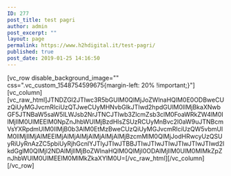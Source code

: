 ```yaml
---
ID: 277
post_title: test pagri
author: admin
post_excerpt: ""
layout: page
permalink: https://www.h2hdigital.it/test-pagri/
published: true
post_date: 2019-01-25 14:16:50
---
```

[vc_row disable_background_image="" css=".vc_custom_1548754599675{margin-left: 20% !important;}"][vc_column][vc_raw_html]JTNDZGl2JTIwc3R5bGUlM0QlMjJoZWlnaHQlM0E0ODBweCUzQiUyMGJvcmRlciUzQTJweCUyMHNvbGlkJTIwd2hpdGUlM0IlMjBkaXNwbGF5JTNBaW5saW5lLWJsb2NrJTNCJTIwb3ZlcmZsb3clM0FoaWRkZW4lM0IlMjIlM0UlMEElM0NpZnJhbWUlMjBzdHlsZSUzRCUyMnBvc2l0aW9uJTNBcmVsYXRpdmUlM0IlMjB0b3AlM0EtMzBweCUzQiUyMGJvcmRlciUzQW5vbmUlM0IlMjIlMjAlMEElMjAlMjAlMjAlMjAlMjAlMjBzcmMlM0QlMjJodHRwcyUzQSUyRiUyRnAzZC5pbiUyRjhGcnlYJTIyJTIwJTBBJTIwJTIwJTIwJTIwJTIwJTIwd2lkdGglM0QlMjI2NDAlMjIlMjBoZWlnaHQlM0QlMjI0ODAlMjIlM0UlM0MlMkZpZnJhbWUlM0UlMEElM0MlMkZkaXYlM0U=[/vc_raw_html][/vc_column][/vc_row]